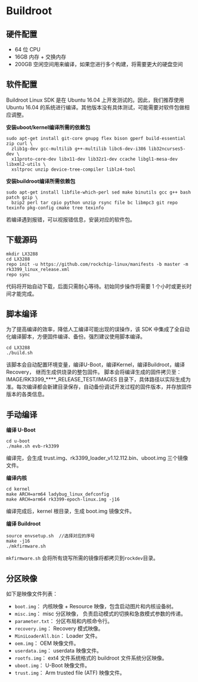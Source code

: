 # Buildroot


## 硬件配置

- 64 位 CPU
- 16GB  内存 + 交换内存
- 200GB  空闲空间用来编译，如果您进行多个构建，将需要更大的硬盘空间

## 软件配置

Buildroot Linux SDK 是在 Ubuntu 16.04 上开发测试的。因此，我们推荐使用Ubuntu 16.04 的系统进行编译。其他版本没有具体测试，可能需要对软件包做相应调整。

**安装uboot/kernel编译所需的依赖包**

``` shell
sudo apt-get install git-core gnupg flex bison gperf build-essential zip curl \
  zlib1g-dev gcc-multilib g++-multilib libc6-dev-i386 lib32ncurses5-dev \
  x11proto-core-dev libx11-dev lib32z1-dev ccache libgl1-mesa-dev libxml2-utils \
  xsltproc unzip device-tree-compiler liblz4-tool
``` 

**安装buildroot编译所需依赖包**

``` shell
sudo apt-get install libfile-which-perl sed make binutils gcc g++ bash patch gzip \
  bzip2 perl tar cpio python unzip rsync file bc libmpc3 git repo texinfo pkg-config cmake tree texinfo
``` 
若编译遇到报错，可以视报错信息，安装对应的软件包。

## 下载源码

``` shell
mkdir LX3288
cd LX3288
repo init -u https://github.com/rockchip-linux/manifests -b master -m rk3399_linux_release.xml
repo sync
``` 

代码将开始自动下载，后面只需耐心等待。初始同步操作将需要 1 个小时或更长时间才能完成。


## 脚本编译

为了提高编译的效率，降低人工编译可能出现的误操作，该 SDK 中集成了全自动化编译脚本，方便固件编译、备份。强烈建议使用脚本编译。

``` shell
cd LX3288
./build.sh
``` 

该脚本会自动配置环境变量，编译U-Boot，编译Kernel，编译Buildroot，编译Recovery， 继而生成供烧录的整包固件。
脚本会将编译生成的固件拷贝至：
IMAGE/RK3399_****_RELEASE_TEST/IMAGES 目录下，具体路径以实际生成为准。每次编译都会新建目录保存，自动备份调试开发过程的固件版本，并存放固件版本的各类信息。

## 手动编译


**编译 U-Boot**

``` shell
cd u-boot
./make.sh evb-rk3399
``` 
编译完，会生成 trust.img、rk3399_loader_v1.12.112.bin、uboot.img 三个镜像文件。

**编译内核**

``` shell
cd kernel
make ARCH=arm64 ladybug_linux_defconfig
make ARCH=arm64 rk3399-epoch-linux.img -j16
``` 
编译完成后，kernel 根目录，生成 boot.img 镜像文件。

**编译 Buildroot**

``` shell
source envsetup.sh  //选择对应的序号
make -j16
./mkfirmware.sh
``` 

`mkfirmware.sh` 会将所有烧写所需的镜像将都拷贝到`rockdev`目录。

## 分区映像

如下是映像文件列表：

- `boot.img`： 内核映像 + Resource 映像，包含启动图片和内核设备树。
- `misc.img`： misc 分区映像， 负责启动模式的切换和急救模式参数的传递。
- `parameter.txt`： 分区布局和内核命令行。
- `recovery.img`： Recovery 模式映像。
- `MiniLoaderAll.bin`： Loader 文件。
- `oem.img`： OEM 映像文件。
- `userdata.img`： userdata 映像文件。
- `rootfs.img`： ext4 文件系统格式的 buildroot 文件系统分区映像。
- `uboot.img`： U-Boot 映像文件。
- `trust.img`： Arm trusted file (ATF) 映像文件。
